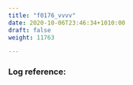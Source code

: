 ```yaml
---
title: "f0176_vvvv"
date: 2020-10-06T23:46:34+1010:00
draft: false
weight: 11763

---
```


### Log reference: <no value>

```

